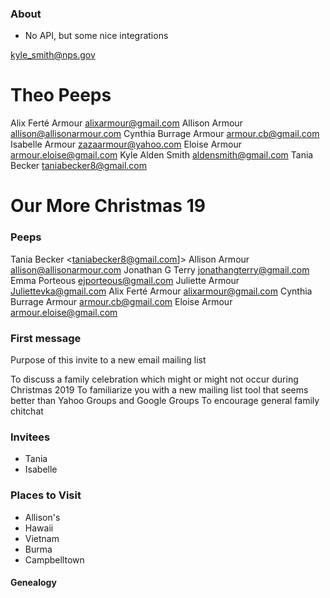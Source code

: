 

### About

* No API, but some nice integrations



kyle_smith@nps.gov

# Theo Peeps


Alix Ferté Armour <alixarmour@gmail.com>
Allison Armour <allison@allisonarmour.com>
Cynthia Burrage Armour <armour.cb@gmail.com>
Isabelle Armour <zazaarmour@yahoo.com>
Eloise Armour <armour.eloise@gmail.com>
Kyle Alden Smith <aldensmith@gmail.com>
Tania Becker <taniabecker8@gmail.com>


# Our More Christmas 19

### Peeps

Tania Becker <taniabecker8@gmail.com]>
Allison Armour <allison@allisonarmour.com>
Jonathan G Terry <jonathangterry@gmail.com>
Emma Porteous <ejporteous@gmail.com>
Juliette Armour <Juliettevka@gmail.com>
Alix Ferté Armour <alixarmour@gmail.com>
Cynthia Burrage Armour <armour.cb@gmail.com>
Eloise Armour <armour.eloise@gmail.com>

### First message

Purpose of this invite to a new email mailing list

To discuss a family celebration which might or might not occur during Christmas 2019
To familiarize you with a new mailing list tool that seems better than Yahoo Groups and Google Groups
To encourage general family chitchat


### Invitees

* Tania
* Isabelle

### Places to Visit

* Allison's
* Hawaii
* Vietnam
* Burma
* Campbelltown

#### Genealogy
